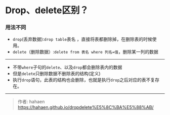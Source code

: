 # Drop、delete区别？


### 用法不同

* `drop`(丢弃数据):`drop table`表名 ，直接将表都删除掉，在删除表的时候使用。 
* `delete`（删除数据）:`delete from 表名 where 列名=值`，删除某一列的数据

---

* 不带`where`子句的`delete`、以及`drop`都会删除表内的数据
* 但是`delete`只删除数据不删除表的结构(定义)
* 执行`drop`语句，此表的结构也会删除，也就是执行`drop`之后对应的表不复存在。


---

> 作者: hahaen  
> https://hahaen.github.io/dropdelete%E5%8C%BA%E5%88%AB/
